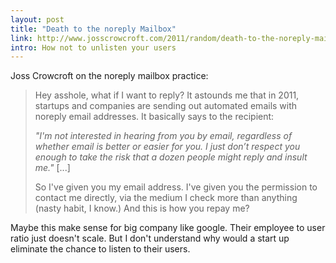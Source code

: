 ```yaml
---
layout: post
title: "Death to the noreply Mailbox"
link: http://www.josscrowcroft.com/2011/random/death-to-the-noreply-mailbox/
intro: How not to unlisten your users
---
```

Joss Crowcroft on the noreply mailbox practice:

> Hey asshole, what if I want to reply? It astounds me that in 2011, startups
> and companies are sending out automated emails with noreply email addresses. 
> It basically says to the recipient:
>
>  *"I'm not interested in hearing from you by email, regardless of whether 
> email is better or easier for you. I just don’t respect you enough to take 
> the risk that a dozen people might reply and insult me."* \[...\]
>
> So I've given you my email address. I've given you the permission to contact 
> me directly, via the medium I check more than anything (nasty habit, I know.) 
> And this is how you repay me?

Maybe this make sense for big company like google. Their employee to user ratio 
just doesn't scale. But I don't understand why would a start up eliminate the 
chance to listen to their users.
